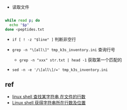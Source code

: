 

+ 读取文件
```sh

while read p; do
  echo "$p"
done <peptides.txt
```

+ `if [ ! -z "$line" ]` 判断非空行

+ `grep -n "\[all\]" tmp_k3s_inventory.ini` 查询行号
    + `grep -n "xxx" str.txt | head -1` 获取第一个匹配的

+ `sed -n -e '/\[all\]/=' tmp_k3s_inventory.ini`



## ref

+ [linux shell 查找某字符串 在文件的行数](https://blog.csdn.net/whatday/article/details/105066031)
+ [Linux shell 获得字符串所在行数及位置](https://segmentfault.com/a/1190000020110249)
